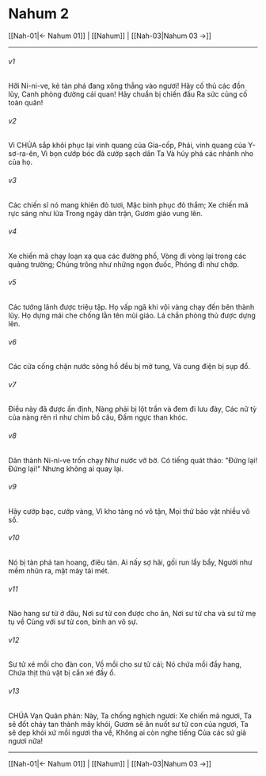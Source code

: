 # Nahum 2

[[Nah-01|← Nahum 01]] | [[Nahum]] | [[Nah-03|Nahum 03 →]]
***



###### v1 
Hỡi Ni-ni-ve, kẻ tàn phá đang xông thẳng vào ngươi! Hãy cố thủ các đồn lũy, Canh phòng đường cái quan! Hãy chuẩn bị chiến đấu Ra sức củng cố toàn quân! 

###### v2 
Vì CHÚA sắp khôi phục lại vinh quang của Gia-cốp, Phải, vinh quang của Y-sơ-ra-ên, Vì bọn cướp bóc đã cướp sạch dân Ta Và hủy phá các nhành nho của họ. 

###### v3 
Các chiến sĩ nó mang khiên đỏ tươi, Mặc binh phục đỏ thắm; Xe chiến mã rực sáng như lửa Trong ngày dàn trận, Gươm giáo vung lên. 

###### v4 
Xe chiến mã chạy loạn xạ qua các đường phố, Vòng đi vòng lại trong các quảng trường; Chúng trông như những ngọn đuốc, Phóng đi như chớp. 

###### v5 
Các tướng lãnh được triệu tập. Họ vấp ngã khi vội vàng chạy đến bên thành lũy. Họ dựng mái che chống lằn tên mũi giáo. Lá chắn phòng thủ được dựng lên. 

###### v6 
Các cửa cống chặn nước sông hồ đều bị mở tung, Và cung điện bị sụp đổ. 

###### v7 
Điều này đã được ấn định, Nàng phải bị lột trần và đem đi lưu đày, Các nữ tỳ của nàng rên rỉ như chim bồ câu, Đấm ngực than khóc. 

###### v8 
Dân thành Ni-ni-ve trốn chạy Như nước vỡ bờ. Có tiếng quát tháo: "Đứng lại! Đứng lại!" Nhưng không ai quay lại. 

###### v9 
Hãy cướp bạc, cướp vàng, Vì kho tàng nó vô tận, Mọi thứ bảo vật nhiều vô số. 

###### v10 
Nó bị tàn phá tan hoang, điêu tàn. Ai nấy sợ hãi, gối run lẩy bẩy, Người như mềm nhũn ra, mặt mày tái mét. 

###### v11 
Nào hang sư tử ở đâu, Nơi sư tử con được cho ăn, Nơi sư tử cha và sư tử mẹ tụ về Cùng với sư tử con, bình an vô sự. 

###### v12 
Sư tử xé mồi cho đàn con, Vồ mồi cho sư tử cái; Nó chứa mồi đầy hang, Chứa thịt thú vật bị cắn xé đầy ổ. 

###### v13 
CHÚA Vạn Quân phán: Này, Ta chống nghịch ngươi: Xe chiến mã ngươi, Ta sẽ đốt cháy tan thành mây khói, Gươm sẽ ăn nuốt sư tử con của ngươi, Ta sẽ dẹp khỏi xứ mồi ngươi tha về, Không ai còn nghe tiếng Của các sứ giả ngươi nữa!

***
[[Nah-01|← Nahum 01]] | [[Nahum]] | [[Nah-03|Nahum 03 →]]
